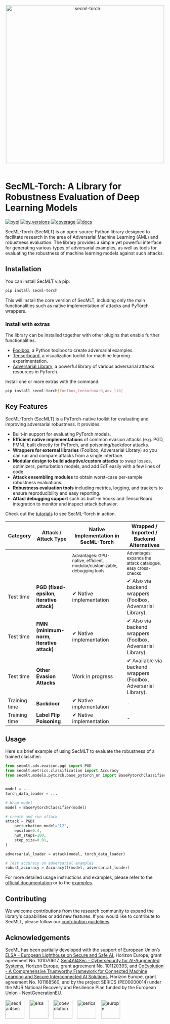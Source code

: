   <p align="center">
  <img src="_static/assets/logos/logo_horizontal.png" alt=secml-torch style="width:500px;"/> &nbsp;&nbsp;
</p>

 # SecML-Torch: A Library for Robustness Evaluation of Deep Learning Models

[![pypi](https://img.shields.io/badge/pypi-latest-blue)](https://pypi.org/pypi/secml-torch/)
[![py\_versions](https://img.shields.io/badge/python-3.8%2B-blue)](https://pypi.org/pypi/secml-torch/)
[![coverage](https://codecov.io/gh/pralab/secml-torch/branch/main/graph/badge.svg)](https://app.codecov.io/gh/pralab/secml-torch)
[![docs](https://readthedocs.org/projects/secml-torch/badge/?version=latest)](https://secml-torch.readthedocs.io/en/latest/#)

SecML-Torch (SecMLT) is an open-source Python library designed to facilitate research in the area of Adversarial Machine Learning (AML) and robustness evaluation.
The library provides a simple yet powerful interface for generating various types of adversarial examples, as well as tools for evaluating the robustness of machine learning models against such attacks.

## Installation

You can install SecMLT via pip:
```bash
pip install secml-torch
```

This will install the core version of SecMLT, including only the main functionalities such as native implementation of attacks and PyTorch wrappers.

### Install with extras

The library can be installed together with other plugins that enable further functionalities.

* [Foolbox](https://github.com/bethgelab/foolbox), a Python toolbox to create adversarial examples.
* [Tensorboard](https://www.tensorflow.org/tensorboard), a visualization toolkit for machine learning experimentation.
* [Adversarial Library](https://github.com/jeromerony/adversarial-library), a powerful library of various adversarial attacks resources in PyTorch.


Install one or more extras with the command:
```bash
pip install secml-torch[foolbox,tensorboard,adv_lib]
```

## Key Features

SecML-Torch (SecMLT) is a PyTorch-native toolkit for evaluating and improving adversarial robustness. It provides:
- Built-in support for evaluating PyTorch models.
- **Efficient native implementations** of common evasion attacks (e.g. PGD, FMN), built directly for PyTorch, and poisoning/backdoor attacks.
- **Wrappers for external libraries** (Foolbox, Adversarial Library) so you can run and compare attacks from a single interface.
- **Modular design to build adaptive/custom attacks** to swap losses, optimizers, perturbation models, and add EoT easily with a few lines of code.
- **Attack ensembling modules** to obtain worst-case per-sample robustness evaluations.
- **Robustness evaluation tools** including metrics, logging, and trackers to ensure reproducibility and easy reporting.
- **Attacl debugging support** such as built-in hooks and TensorBoard integration to monitor and inspect attack behavior.

Check out the [tutorials](https://secml-torch.readthedocs.io) to see SecML-Torch in action.

| Category | Attack / Attack Type | Native Implementation in SecML-Torch | Wrapped / Imported / Backend Alternatives |
| - | - | - | - |
|  |  | <sub>Advantages: GPU-native, efficient, modular/customizable, debugging tools</sub> | <sub>Advantages: expands the attack catalogue, easy cross-checks</sub> |
| Test time | **PGD (fixed-epsilon, iterative attack)** | ✔ Native implementation | ✔ Also via backend wrappers (Foolbox, Adversarial Library). |
| Test time | **FMN (minimum-norm, iterative attack)** | ✔ Native implementation | ✔ Also via backend wrappers (Foolbox, Adversarial Library). |
| Test time | **Other Evasion Attacks** | Work in progress | ✔ Available via backend wrappers (Foolbox, Adversarial Library). |
| Training time | **Backdoor** | ✔ Native implementation | - |
| Training time | **Label Flip Poisoning** | ✔ Native implementation | - |



## Usage

Here's a brief example of using SecMLT to evaluate the robustness of a trained classifier:

```python
from secmlt.adv.evasion.pgd import PGD
from secmlt.metrics.classification import Accuracy
from secmlt.models.pytorch.base_pytorch_nn import BasePytorchClassifier


model = ...
torch_data_loader = ...

# Wrap model
model = BasePytorchClassifier(model)

# create and run attack
attack = PGD(
    perturbation_model="l2",
    epsilon=0.4,
    num_steps=100,
    step_size=0.01,
)

adversarial_loader = attack(model, torch_data_loader)

# Test accuracy on adversarial examples
robust_accuracy = Accuracy()(model, adversarial_loader)
```

For more detailed usage instructions and examples, please refer to the [official documentation](https://secml-torch.readthedocs.io/en/latest/) or to the [examples](https://github.com/pralab/secml-torch/tree/main/examples).

## Contributing

We welcome contributions from the research community to expand the library's capabilities or add new features.
If you would like to contribute to SecMLT, please follow our [contribution guidelines](https://github.com/pralab/secml-torch/blob/main/CONTRIBUTING.md).


## Acknowledgements
SecML has been partially developed with the support of European Union’s [ELSA – European Lighthouse on Secure and Safe AI](https://elsa-ai.eu), Horizon Europe, grant agreement No. 101070617, [Sec4AI4Sec - Cybersecurity for AI-Augmented Systems](https://www.sec4ai4sec-project.eu), Horizon Europe, grant agreement No. 101120393, and [CoEvolution - A Comprehensive Trustworthy Framework for Connected Machine Learning and Secure Interconnected AI Solutions](https://coevolution-project.eu/), Horizon Europe, grant agreement No. 101168560, and by the project SERICS (PE00000014) under the MUR National Recovery and Resilience Plan funded by the European Union - NextGenerationEU.

<img src="_static/assets/logos/sec4AI4sec.png" alt="sec4ai4sec" style="height:60px;"/> &nbsp;&nbsp; 
<img src="_static/assets/logos/elsa.jpg" alt="elsa" style="height:60px;"/> &nbsp;&nbsp; 
<img src="_static/assets/logos/coevolution.svg" alt="coevolution" style="height:60px;"/> &nbsp;&nbsp; 
<img src="_static/assets/logos/serics.png" alt="serics" style="height:60px;"/> &nbsp;&nbsp; 
<img src="_static/assets/logos/FundedbytheEU.png" alt="europe" style="height:60px;"/>